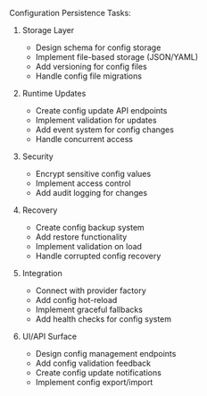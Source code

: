 Configuration Persistence Tasks:

1. Storage Layer
   - Design schema for config storage
   - Implement file-based storage (JSON/YAML)
   - Add versioning for config files
   - Handle config file migrations

2. Runtime Updates
   - Create config update API endpoints
   - Implement validation for updates
   - Add event system for config changes
   - Handle concurrent access

3. Security
   - Encrypt sensitive config values
   - Implement access control
   - Add audit logging for changes

4. Recovery
   - Create config backup system
   - Add restore functionality
   - Implement validation on load
   - Handle corrupted config recovery

5. Integration
   - Connect with provider factory
   - Add config hot-reload
   - Implement graceful fallbacks
   - Add health checks for config system

6. UI/API Surface
   - Design config management endpoints
   - Add config validation feedback
   - Create config update notifications
   - Implement config export/import